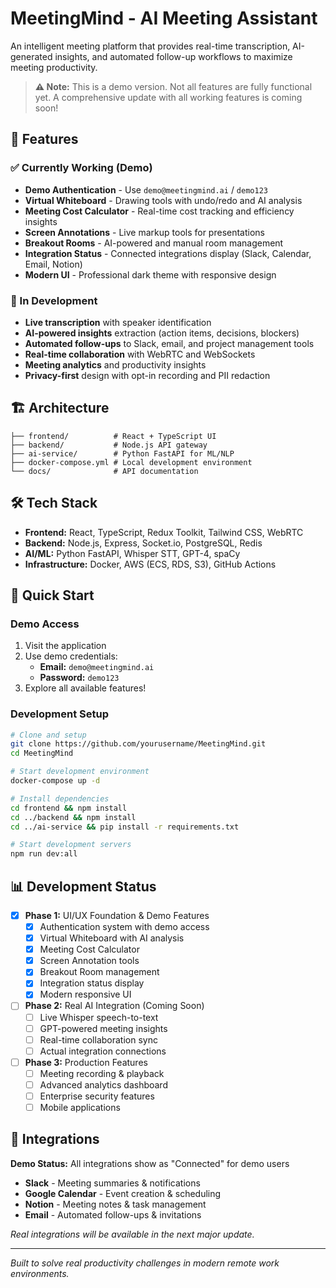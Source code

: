 # MeetingMind - AI Meeting Assistant

An intelligent meeting platform that provides real-time transcription, AI-generated insights, and automated follow-up workflows to maximize meeting productivity.

> **⚠️ Note:** This is a demo version. Not all features are fully functional yet. A comprehensive update with all working features is coming soon!

## 🚀 Features

### ✅ Currently Working (Demo)
- **Demo Authentication** - Use `demo@meetingmind.ai` / `demo123`
- **Virtual Whiteboard** - Drawing tools with undo/redo and AI analysis
- **Meeting Cost Calculator** - Real-time cost tracking and efficiency insights
- **Screen Annotations** - Live markup tools for presentations
- **Breakout Rooms** - AI-powered and manual room management
- **Integration Status** - Connected integrations display (Slack, Calendar, Email, Notion)
- **Modern UI** - Professional dark theme with responsive design

### 🚧 In Development
- **Live transcription** with speaker identification
- **AI-powered insights** extraction (action items, decisions, blockers)
- **Automated follow-ups** to Slack, email, and project management tools
- **Real-time collaboration** with WebRTC and WebSockets
- **Meeting analytics** and productivity insights
- **Privacy-first** design with opt-in recording and PII redaction

## 🏗️ Architecture

```
├── frontend/          # React + TypeScript UI
├── backend/           # Node.js API gateway
├── ai-service/        # Python FastAPI for ML/NLP
├── docker-compose.yml # Local development environment
└── docs/              # API documentation
```

## 🛠️ Tech Stack

- **Frontend:** React, TypeScript, Redux Toolkit, Tailwind CSS, WebRTC
- **Backend:** Node.js, Express, Socket.io, PostgreSQL, Redis
- **AI/ML:** Python FastAPI, Whisper STT, GPT-4, spaCy
- **Infrastructure:** Docker, AWS (ECS, RDS, S3), GitHub Actions

## 🚀 Quick Start

### Demo Access
1. Visit the application
2. Use demo credentials:
   - **Email:** `demo@meetingmind.ai`
   - **Password:** `demo123`
3. Explore all available features!

### Development Setup
```bash
# Clone and setup
git clone https://github.com/yourusername/MeetingMind.git
cd MeetingMind

# Start development environment
docker-compose up -d

# Install dependencies
cd frontend && npm install
cd ../backend && npm install
cd ../ai-service && pip install -r requirements.txt

# Start development servers
npm run dev:all
```

## 📊 Development Status

- [x] **Phase 1:** UI/UX Foundation & Demo Features
  - [x] Authentication system with demo access
  - [x] Virtual Whiteboard with AI analysis
  - [x] Meeting Cost Calculator
  - [x] Screen Annotation tools
  - [x] Breakout Room management
  - [x] Integration status display
  - [x] Modern responsive UI

- [ ] **Phase 2:** Real AI Integration (Coming Soon)
  - [ ] Live Whisper speech-to-text
  - [ ] GPT-powered meeting insights
  - [ ] Real-time collaboration sync
  - [ ] Actual integration connections

- [ ] **Phase 3:** Production Features
  - [ ] Meeting recording & playback
  - [ ] Advanced analytics dashboard
  - [ ] Enterprise security features
  - [ ] Mobile applications

## 🔗 Integrations

**Demo Status:** All integrations show as "Connected" for demo users

- **Slack** - Meeting summaries & notifications
- **Google Calendar** - Event creation & scheduling
- **Notion** - Meeting notes & task management
- **Email** - Automated follow-ups & invitations

*Real integrations will be available in the next major update.*

---

*Built to solve real productivity challenges in modern remote work environments.*
